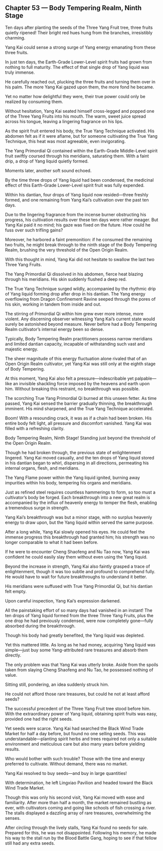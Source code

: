 ## Chapter 53 — Body Tempering Realm, Ninth Stage

Ten days after planting the seeds of the Three Yang Fruit tree, three fruits quietly ripened! Their bright red hues hung from the branches, irresistibly charming.

Yang Kai could sense a strong surge of Yang energy emanating from these three fruits.

In just ten days, the Earth-Grade Lower-Level spirit fruits had grown from nothing to full maturity. The effect of that single drop of Yang liquid was truly immense.

He carefully reached out, plucking the three fruits and turning them over in his palm. The more Yang Kai gazed upon them, the more fond he became.

Yet no matter how delightful they were, their true power could only be realized by consuming them.

Without hesitation, Yang Kai seated himself cross-legged and popped one of the Three Yang Fruits into his mouth. The warm, sweet juice spread across his tongue, leaving a lingering fragrance on his lips.

As the spirit fruit entered his body, the True Yang Technique activated. His abdomen felt as if it were aflame, but for someone cultivating the True Yang Technique, this heat was most agreeable, even invigorating.

The Yang Primordial Qi contained within the Earth-Grade Middle-Level spirit fruit swiftly coursed through his meridians, saturating them. With a faint drip, a drop of Yang liquid quietly formed.

Moments later, another soft sound echoed.

By the time three drops of Yang liquid had been condensed, the medicinal effect of this Earth-Grade Lower-Level spirit fruit was fully expended.

Within his dantian, four drops of Yang liquid now resided—three freshly formed, and one remaining from Yang Kai’s cultivation over the past ten days.

Due to the lingering fragrance from the incense burner obstructing his progress, his cultivation results over these ten days were rather meager. But Yang Kai paid it no mind; his gaze was fixed on the future. How could he fuss over such trifling gains?

Moreover, he harbored a faint premonition: if he consumed the remaining two fruits, he might break through to the ninth stage of the Body Tempering Realm, brushing the very threshold of the Open Origin Realm.

With this thought in mind, Yang Kai did not hesitate to swallow the last two Three Yang Fruits.

The Yang Primordial Qi dissolved in his abdomen, fierce heat blazing through his meridians. His skin suddenly flushed a deep red.

The True Yang Technique surged wildly, accompanied by the rhythmic drip of Yang liquid forming drop after drop in his dantian. The Yang energy overflowing from Dragon Confinement Ravine seeped through the pores of his skin, working in tandem from inside and out.

The stirring of Primordial Qi within him grew ever more intense, more violent. Any discerning observer witnessing Yang Kai’s current state would surely be astonished beyond measure. Never before had a Body Tempering Realm cultivator’s internal energy been so dense.

Typically, Body Tempering Realm practitioners possess narrow meridians and limited dantian capacity, incapable of withstanding such vast and majestic energy.

The sheer magnitude of this energy fluctuation alone rivaled that of an Open Origin Realm cultivator, yet Yang Kai was still only at the eighth stage of Body Tempering.

At this moment, Yang Kai also felt a pressure—indescribable yet palpable—like an invisible shackling force imposed by the heavens and earth upon him. Without breaking this restraint, no breakthrough was possible.

The scorching True Yang Primordial Qi burned at this unseen fetter. As time passed, Yang Kai sensed the barrier gradually thinning, the breakthrough imminent. His mind sharpened, and the True Yang Technique accelerated.

Boom! With a resounding crack, it was as if a chain had been broken. His entire body felt light, all pressure and discomfort vanished. Yang Kai was filled with a refreshing clarity.

Body Tempering Realm, Ninth Stage! Standing just beyond the threshold of the Open Origin Realm.

Though he had broken through, the previous state of enlightenment lingered. Yang Kai moved casually, and the ten drops of Yang liquid stored in his dantian began to whirl, dispersing in all directions, permeating his internal organs, flesh, and meridians.

The Yang Flame power within the Yang liquid ignited, burning away impurities within his body, tempering his organs and meridians.

Just as refined steel requires countless hammerings to form, so too must a cultivator’s body be forged. Each breakthrough into a new great realm is accompanied by the influx of heavenly energy to temper the flesh, enabling a tremendous surge in strength.

Yang Kai’s breakthrough was but a minor stage, with no surplus heavenly energy to draw upon, but the Yang liquid within served the same purpose.

After a long while, Yang Kai slowly opened his eyes. He could feel the immense progress this breakthrough had granted him; his strength was no longer comparable to what it had been before.

If he were to encounter Cheng Shaofeng and Nu Tao now, Yang Kai was confident he could easily slay them without even using the Yang liquid.

Beyond the increase in strength, Yang Kai also faintly grasped a trace of enlightenment, though it was too subtle and profound to comprehend fully. He would have to wait for future breakthroughs to understand it better.

His meridians were suffused with True Yang Primordial Qi, but his dantian felt empty.

Upon careful inspection, Yang Kai’s expression darkened.

All the painstaking effort of so many days had vanished in an instant! The ten drops of Yang liquid formed from the three Three Yang Fruits, plus the one drop he had previously condensed, were now completely gone—fully absorbed during the breakthrough.

Though his body had greatly benefited, the Yang liquid was depleted.

Yet this mattered little. As long as he had money, acquiring Yang liquid was simple—just buy some Yang-attributed rare treasures and absorb them directly.

The only problem was that Yang Kai was utterly broke. Aside from the spoils taken from slaying Cheng Shaofeng and Nu Tao, he possessed nothing of value.

Sitting still, pondering, an idea suddenly struck him.

He could not afford those rare treasures, but could he not at least afford seeds?

The successful precedent of the Three Yang Fruit tree stood before him. With the extraordinary power of Yang liquid, obtaining spirit fruits was easy, provided one had the right seeds.

Yet seeds were scarce. Yang Kai had searched the Black Wind Trade Market for half a day before, but found no one selling seeds. This was understandable—planting spirit herbs and trees required not only a suitable environment and meticulous care but also many years before yielding results.

Who would bother with such trouble? Those with the time and energy preferred to cultivate. Without demand, there was no market.

Yang Kai resolved to buy seeds—and buy in large quantities!

With determination, he left Lingxiao Pavilion and headed toward the Black Wind Trade Market.

Though this was only his second visit, Yang Kai moved with ease and familiarity. After more than half a month, the market remained bustling as ever, with cultivators coming and going like schools of fish crossing a river. The stalls displayed a dazzling array of rare treasures, overwhelming the senses.

After circling through the lively stalls, Yang Kai found no seeds for sale. Prepared for this, he was not disappointed. Following his memory, he made his way to the stall run by the Blood Battle Gang, hoping to see if that fellow still had any extra seeds.